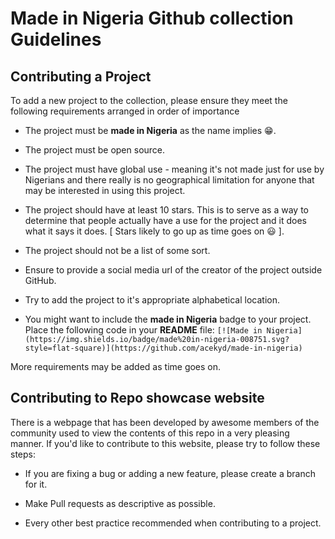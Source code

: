 # Made in Nigeria Github collection Guidelines

## Contributing a Project

To add a new project to the collection, please ensure they meet the following requirements arranged in order of importance

* The project must be **made in Nigeria** as the name implies :grin:.

* The project must be open source.

* The project must have global use - meaning it's not made just for use by Nigerians and there really is no geographical limitation for anyone that may be interested in using this project.

* The project should have at least 10 stars. This is to serve as a way to determine that people actually have a use for the project and it does what it says it does. [ Stars likely to go up as time goes on :smiley: ].

* The project should not be a list of some sort.

* Ensure to provide a social media url of the creator of the project outside GitHub.

* Try to add the project to it's appropriate alphabetical location.

* You might want to include the **made in Nigeria** badge to your project. Place the following code in your **README** file:
`[![Made in Nigeria](https://img.shields.io/badge/made%20in-nigeria-008751.svg?style=flat-square)](https://github.com/acekyd/made-in-nigeria)`

More requirements may be added as time goes on.


## Contributing to Repo showcase website

There is a webpage that has been developed by awesome members of the community used to view the contents of this repo in a very pleasing manner. If you'd like to contribute to this website, please try to follow these steps:

* If you are fixing a bug or adding a new feature, please create a branch for it.

* Make Pull requests as descriptive as possible.

* Every other best practice recommended when contributing to a project.

